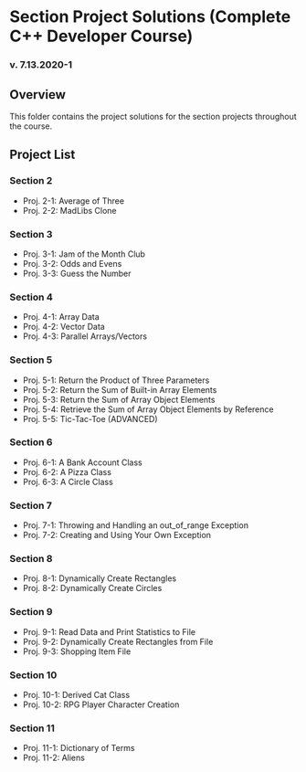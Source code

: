 # Section Project Solutions (Complete C++ Developer Course)
### v. 7.13.2020-1

## Overview

This folder contains the project solutions for the section projects throughout the course.

## Project List

### Section 2
- Proj. 2-1: Average of Three
- Proj. 2-2: MadLibs Clone

### Section 3
- Proj. 3-1: Jam of the Month Club
- Proj. 3-2: Odds and Evens
- Proj. 3-3: Guess the Number

### Section 4
- Proj. 4-1: Array Data
- Proj. 4-2: Vector Data
- Proj. 4-3: Parallel Arrays/Vectors

### Section 5
- Proj. 5-1: Return the Product of Three Parameters
- Proj. 5-2: Return the Sum of Built-in Array Elements
- Proj. 5-3: Return the Sum of Array Object Elements
- Proj. 5-4: Retrieve the Sum of Array Object Elements by Reference
- Proj. 5-5: Tic-Tac-Toe (ADVANCED)

### Section 6
- Proj. 6-1: A Bank Account Class
- Proj. 6-2: A Pizza Class
- Proj. 6-3: A Circle Class

### Section 7
- Proj. 7-1: Throwing and Handling an out_of_range Exception
- Proj. 7-2: Creating and Using Your Own Exception

### Section 8
- Proj. 8-1: Dynamically Create Rectangles
- Proj. 8-2: Dynamically Create Circles

### Section 9
- Proj. 9-1: Read Data and Print Statistics to File
- Proj. 9-2: Dynamically Create Rectangles from File
- Proj. 9-3: Shopping Item File

### Section 10
- Proj. 10-1: Derived Cat Class
- Proj. 10-2: RPG Player Character Creation

### Section 11
- Proj. 11-1: Dictionary of Terms
- Proj. 11-2: Aliens
